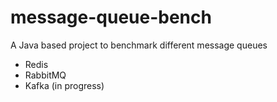 # message-queue-bench
A Java based project to benchmark different message queues

- Redis
- RabbitMQ
- Kafka (in progress)
